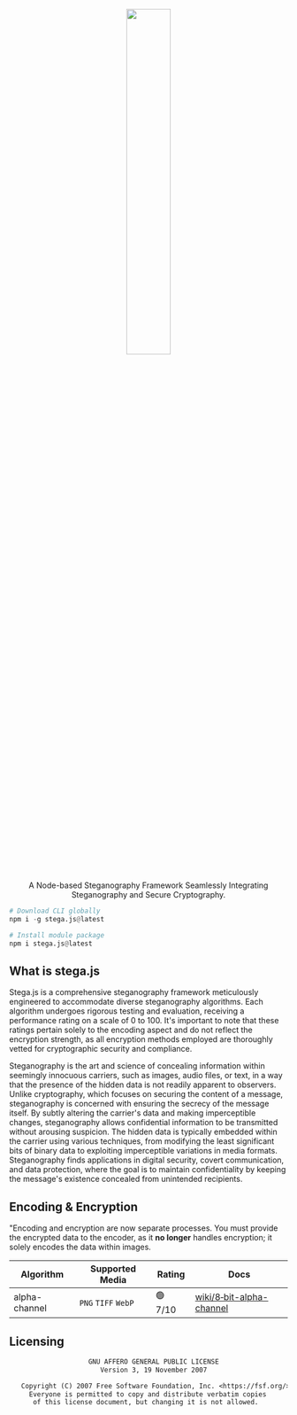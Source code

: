 <div align="center">
  <p> </p>
  <img src="https://raw.githubusercontent.com/NotReeceHarris/stega.js/94c280fb053e0fda90cf7b52b7de0992264da49c/readme/stega-logo-background-rounded.svg" width="40%"/>
  <p> </p>
  <p>A Node-based Steganography Framework Seamlessly Integrating Steganography and Secure Cryptography. </p>
</div>

```py
# Download CLI globally
npm i -g stega.js@latest

# Install module package
npm i stega.js@latest
```

## What is stega.js

Stega.js is a comprehensive steganography framework meticulously engineered to accommodate diverse steganography algorithms. Each algorithm undergoes rigorous testing and evaluation, receiving a performance rating on a scale of 0 to 100. It's important to note that these ratings pertain solely to the encoding aspect and do not reflect the encryption strength, as all encryption methods employed are thoroughly vetted for cryptographic security and compliance.

Steganography is the art and science of concealing information within seemingly innocuous carriers, such as images, audio files, or text, in a way that the presence of the hidden data is not readily apparent to observers. Unlike cryptography, which focuses on securing the content of a message, steganography is concerned with ensuring the secrecy of the message itself. By subtly altering the carrier's data and making imperceptible changes, steganography allows confidential information to be transmitted without arousing suspicion. The hidden data is typically embedded within the carrier using various techniques, from modifying the least significant bits of binary data to exploiting imperceptible variations in media formats. Steganography finds applications in digital security, covert communication, and data protection, where the goal is to maintain confidentiality by keeping the message's existence concealed from unintended recipients.

## Encoding & Encryption

"Encoding and encryption are now separate processes. You must provide the encrypted data to the encoder, as it **no longer** handles encryption; it solely encodes the data within images.

Algorithm | Supported Media | Rating | Docs
--- | --- | --- | ---
alpha-channel | `PNG` `TIFF` `WebP` | 🟢 7/10 | [wiki/8‐bit-alpha-channel](https://github.com/NotReeceHarris/stega.js/wiki/8%E2%80%90bit-alpha-channel)

## Licensing

```txt
                    GNU AFFERO GENERAL PUBLIC LICENSE
                       Version 3, 19 November 2007

   Copyright (C) 2007 Free Software Foundation, Inc. <https://fsf.org/>
     Everyone is permitted to copy and distribute verbatim copies
      of this license document, but changing it is not allowed.
```
